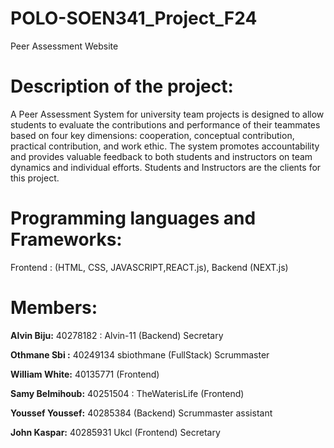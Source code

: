 # POLO-SOEN341_Project_F24
Peer Assessment Website

# Description of the project:
A Peer Assessment System for university team projects is designed to allow students to evaluate the contributions and performance of their teammates based on four key dimensions: cooperation, conceptual contribution, practical contribution, and work ethic. The system promotes accountability and provides valuable feedback to both students and instructors on team dynamics and individual efforts. Students and Instructors are the clients for this project.

# Programming languages and Frameworks:
Frontend : (HTML, CSS, JAVASCRIPT,REACT.js),  Backend (NEXT.js)

# Members:

**Alvin Biju:** 40278182 : Alvin-11   (Backend) Secretary

**Othmane Sbi :** 40249134 sbiothmane (FullStack) Scrummaster

**William White:** 40135771  (Frontend)


**Samy Belmihoub:** 40251504 : TheWaterisLife (Frontend)


**Youssef Youssef:** 40285384  (Backend) Scrummaster assistant


**John Kaspar:** 40285931 Ukcl  (Frontend) Secretary


